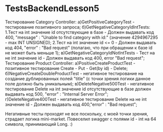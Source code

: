 # TestsBackendLesson5
Тестирование Category Controller:
а)GetPositiveCategoryTest - тестирование позитивного запроса;
б)GetNegativeCategoryIdIntTests:
  1.Тест на int значение id отсутствующие в базе - Должен выдавать код 400, "message" : "Unable to find category with id:" (значение 4294967295 - max INT UNSIGNED);
  2.Тест на int значение id <= 0 - Должен выдавать код 404, "error" : "Bad request" (полагаю, что при обращении к базе id не может быть меньше 1);
в)GetNegativeCategoryIdNotIntTests - Тест на не int значение id - Должен выдавать код 400, error "Bad request";
Тестирование Product Controller:
а)PositiveCreateProductTest - позитивное тестирование Create - Put - Get(by id) - Delete;
б)NegativeCreateDoubleProductTest - негативное тестирование на создание дублированных полей "title" (с точки зрения логики данное поле должно быть уникальным);
в)DeleteNegative500Test - негативное тестирование Delete на int значение id отсутствующие в базе должен выдавать код 500, "error" : "Internal Server Error";
г)DeleteNegative400Test - негативное тестирование Delete на не int значение id - Должен выдавать код 400,"error" : "Bad request";

Негативные тесты проходят не все поскольку, с моей точки зрения, страдает логика mini-market.
Повеселил swagger с полями id - int на 64 символа, принимающий Long. :)
